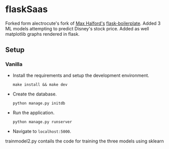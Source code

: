 # flaskSaas

Forked form alectrocute's fork of [Max Halford's](https://github.com/MaxHalford) [flask-boilerplate](https://github.com/MaxHalford/flask-boilerplate). Added 3 ML models attempting to predict Disney's stock price. Added as well matplotlib graphs rendered in flask.

## Setup

### Vanilla

- Install the requirements and setup the development environment.

	`make install && make dev`

- Create the database.

	`python manage.py initdb`

- Run the application.

	`python manage.py runserver`

- Navigate to `localhost:5000`.

trainmodel2.py contails the code for training the three models using sklearn
